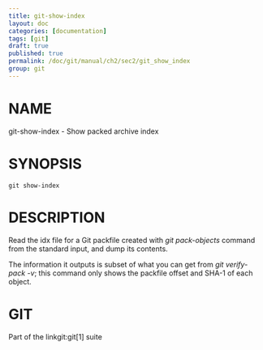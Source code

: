 ```yaml
---
title: git-show-index
layout: doc
categories: [documentation]
tags: [git]
draft: true
published: true
permalink: /doc/git/manual/ch2/sec2/git_show_index
group: git
---
```


NAME
====

git-show-index - Show packed archive index

SYNOPSIS
========

    git show-index

DESCRIPTION
===========

Read the idx file for a Git packfile created with *git pack-objects* command from the standard input, and dump its contents.

The information it outputs is subset of what you can get from *git verify-pack -v*; this command only shows the packfile offset and SHA-1 of each object.

GIT
===

Part of the linkgit:git\[1\] suite
